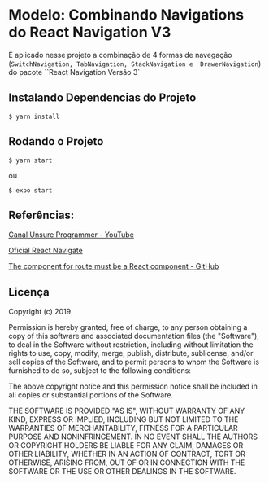 
# Modelo: Combinando Navigations do React Navigation V3

É aplicado nesse projeto a combinação de 4 formas de navegação (``SwitchNavigation, TabNavigation, StackNavigation e 
DrawerNavigation``) do pacote ``React Navigation Versão 3`

## Instalando Dependencias do Projeto
``` 
$ yarn install
``` 

## Rodando o Projeto
``` 
$ yarn start
``` 

ou 

```
$ expo start
```

## Referências:

[Canal Unsure Programmer - YouTube](https://www.youtube.com/watch?v=MePfTc_PgzQ&list=PLy9JCsy2u97kiHGp2USF5SKAfz93WwLuh)

[Oficial React Navigate](https://reactnavigation.org/)

[The component for route must be a React component - GitHub](https://github.com/react-navigation/react-navigation/issues/3326)

## Licença

 Copyright (c) 2019 <copyright holders>

 Permission is hereby granted, free of charge, to any person obtaining a copy
 of this software and associated documentation files (the "Software"), to deal
 in the Software without restriction, including without limitation the rights
 to use, copy, modify, merge, publish, distribute, sublicense, and/or sell
 copies of the Software, and to permit persons to whom the Software is
 furnished to do so, subject to the following conditions:

 The above copyright notice and this permission notice shall be included in
 all copies or substantial portions of the Software.

 THE SOFTWARE IS PROVIDED "AS IS", WITHOUT WARRANTY OF ANY KIND, EXPRESS OR
 IMPLIED, INCLUDING BUT NOT LIMITED TO THE WARRANTIES OF MERCHANTABILITY,
 FITNESS FOR A PARTICULAR PURPOSE AND NONINFRINGEMENT. IN NO EVENT SHALL THE
 AUTHORS OR COPYRIGHT HOLDERS BE LIABLE FOR ANY CLAIM, DAMAGES OR OTHER
 LIABILITY, WHETHER IN AN ACTION OF CONTRACT, TORT OR OTHERWISE, ARISING FROM,
 OUT OF OR IN CONNECTION WITH THE SOFTWARE OR THE USE OR OTHER DEALINGS IN
 THE SOFTWARE.
